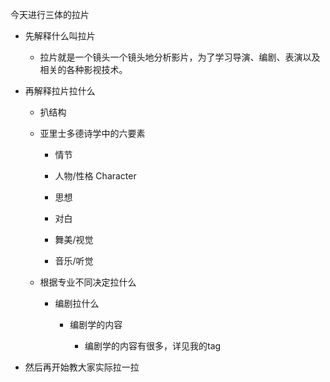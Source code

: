 今天进行三体的拉片

- 先解释什么叫拉片

   - 拉片就是一个镜头一个镜头地分析影片，为了学习导演、编剧、表演以及相关的各种影视技术。

- 再解释拉片拉什么

   - 扒结构

   - 亚里士多德诗学中的六要素

      - 情节

      - 人物/性格 Character

      - 思想

      - 对白

      - 舞美/视觉

      - 音乐/听觉

   - 根据专业不同决定拉什么

      - 编剧拉什么

         - 编剧学的内容

            - 编剧学的内容有很多，详见我的tag

- 然后再开始教大家实际拉一拉